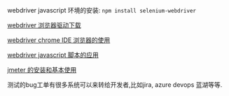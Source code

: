 webdriver javascript 环境的安装: ```npm install selenium-webdriver```

[webdriver 浏览器驱动下载](https://www.selenium.dev/documentation/webdriver/getting_started/install_drivers/)

[webdriver chrome IDE 浏览器的使用](https://blog.csdn.net/liudinglong1989/article/details/107740061)

[webdriver javascript 脚本的应用](https://juejin.cn/post/6863511343803301896)


[jmeter 的安装和基本使用](https://www.jianshu.com/p/6bc152ca6126)

测试的bug工单有很多系统可以来转给开发者,比如jira, azure devops 蓝湖等等.
